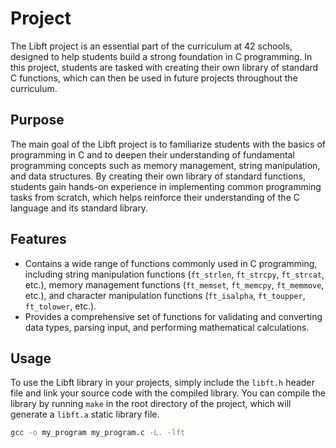 # Project

The Libft project is an essential part of the curriculum at 42 schools, designed to help students build a strong foundation in C programming. In this project, students are tasked with creating their own library of standard C functions, which can then be used in future projects throughout the curriculum.

## Purpose

The main goal of the Libft project is to familiarize students with the basics of programming in C and to deepen their understanding of fundamental programming concepts such as memory management, string manipulation, and data structures. By creating their own library of standard functions, students gain hands-on experience in implementing common programming tasks from scratch, which helps reinforce their understanding of the C language and its standard library.

## Features

- Contains a wide range of functions commonly used in C programming, including string manipulation functions (`ft_strlen`, `ft_strcpy`, `ft_strcat`, etc.), memory management functions (`ft_memset`, `ft_memcpy`, `ft_memmove`, etc.), and character manipulation functions (`ft_isalpha`, `ft_toupper`, `ft_tolower`, etc.).
- Provides a comprehensive set of functions for validating and converting data types, parsing input, and performing mathematical calculations.

## Usage

To use the Libft library in your projects, simply include the `libft.h` header file and link your source code with the compiled library. You can compile the library by running `make` in the root directory of the project, which will generate a `libft.a` static library file.

```bash
gcc -o my_program my_program.c -L. -lft

